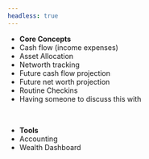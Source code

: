```yaml
---
headless: true
---
```


- **Core Concepts**
- Cash flow (income expenses)
- Asset Allocation
- Networth tracking
- Future cash flow projection
- Future net worth projection
- Routine Checkins
- Having someone to discuss this with

<br />

- **Tools**
- Accounting
- Wealth Dashboard
<br />
